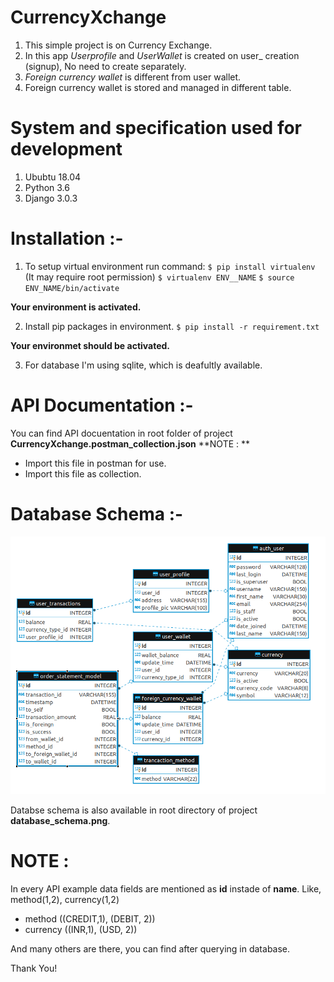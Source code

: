 # CurrencyXchange
1) This simple project is on Currency Exchange. 
2) In this app *Userprofile* and *UserWallet* is created on user_ creation (signup), No need to create separately.
3) *Foreign currency wallet* is different from user wallet.
4) Foreign currency wallet is stored and managed in different table.

# System and specification used for development
1) Ububtu 18.04
2) Python 3.6
3) Django 3.0.3

# Installation :-
	
1) To setup virtual environment run command:
  `$ pip install virtualenv` (It may require root permission)
  `$ virtualenv ENV__NAME`
  `$ source ENV_NAME/bin/activate`

  **Your environment is activated.**

2) Install pip packages in environment.
   `$ pip install -r requirement.txt`

  **Your environmet should be activated.**

3) For database I'm using sqlite, which is deafultly available.

# API Documentation :- 
  You can find API docuentation in root folder of project **CurrencyXchange.postman_collection.json**
  **NOTE : **
  - Import this file in postman for use.
  - Import this file as collection.

# Database Schema :-
  ![Database Schema](./database_schema.png)
  
  Databse schema is also available in root directory of project **database_schema.png**.

# NOTE :
  In every API example data fields are mentioned as **id** instade of **name**.
  Like, method(1,2), currency(1,2)

   - method ((CREDIT,1), (DEBIT, 2))
   - currency ((INR,1), (USD, 2))
  
  And many others are there, you can find after querying in database.

  Thank You!
   
